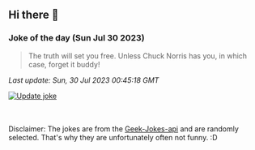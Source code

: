 ## Hi there 👋

### Joke of the day (Sun Jul 30 2023)
<!-- joke -->
>The truth will set you free. Unless Chuck Norris has you, in which case, forget it buddy!
<!-- /joke -->

*Last update: Sun, 30 Jul 2023 00:45:18 GMT*

[![Update joke](https://github.com/nclskfm/nclskfm/actions/workflows/joke.yml/badge.svg)](https://github.com/nclskfm/nclskfm/actions/workflows/joke.yml)

<br><br>
Disclaimer: The jokes are from the [Geek-Jokes-api](https://github.com/sameerkumar18/geek-joke-api) and are randomly selected. That's why they are unfortunately often not funny. :D
